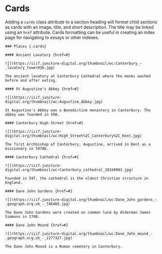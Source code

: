 # Cards

Adding a `cards` class attribute to a section heading will format child sections as cards with an image, title, and short description.  The title may be linked using an `href` attribute.  Cards formatting can be useful in creating an index page for navigating to essays or other indexes.

<ve-snippet>

    ### Places {.cards}

    #### Ancient Lavatory {href=#}

    ![](https://iiif.juncture-digital.org/thumbnail/wc:Canterbury_-_lavatory_tower03b.jpg)

    The ancient lavatory at Canterbury Cathedral where the monks washed before and after eating.

    #### St Augustine's Abbey {href=#}

    ![](https://iiif.juncture-digital.org/thumbnail/wc:Augustine_Abbey.jpg)

    St Augustine's Abbey was a Benedictine monastery in Canterbury. The abbey was founded in 598.

    #### Canterbury High Street {href=#}

    ![](https://iiif.juncture-digital.org/thumbnail/wc:High_Street%2C_Canterbury%2C_Kent.jpg)

    The first Archbishop of Canterbury, Augustine, arrived in Kent as a missionary in 597AD. 

    #### Canterbury Cathedral {href=#}

    ![](https://iiif.juncture-digital.org/thumbnail/wc:Canterbury_cathedral_20160901.jpg)

    Founded in 597, the cathedral is the oldest Christian structure in England.

    #### Dane John Gardens {href=#}

    ![](https://iiif.juncture-digital.org/thumbnail/wc:Dane_John_gardens_-_geograph.org.uk_-_746465.jpg)

    The Dane John Gardens were created on common land by Alderman James Simmons in 1790.

    #### Dane John Mound {href=#}

    ![](https://iiif.juncture-digital.org/thumbnail/wc:Dane_John_mound_-_geograph.org.uk_-_2277327.jpg)

    The Dane John Mound is a Roman cemetery in Canterbury.

</ve-snippet>
